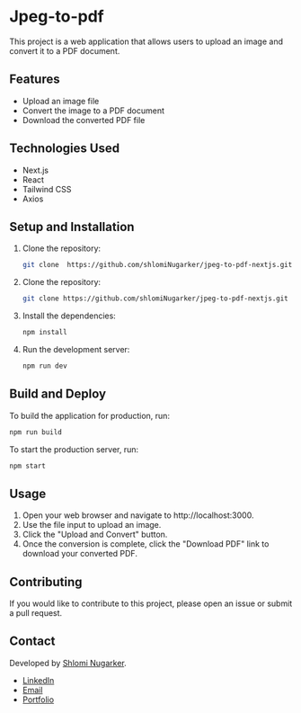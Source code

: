 # Jpeg-to-pdf

This project is a web application that allows users to upload an image and convert it to a PDF document.

## Features

- Upload an image file
- Convert the image to a PDF document
- Download the converted PDF file

## Technologies Used

- Next.js
- React
- Tailwind CSS
- Axios

## Setup and Installation

1. Clone the repository:

   ```bash
   git clone  https://github.com/shlomiNugarker/jpeg-to-pdf-nextjs.git
   ```

2. Clone the repository:

   ```bash
   git clone https://github.com/shlomiNugarker/jpeg-to-pdf-nextjs.git

   ```

3. Install the dependencies:

   ```bash
   npm install
   ```

4. Run the development server:

   ```bash
   npm run dev
   ```

## Build and Deploy

To build the application for production, run:

```bash
npm run build
```

To start the production server, run:

```bash
npm start
```

## Usage

1. Open your web browser and navigate to http://localhost:3000.
2. Use the file input to upload an image.
3. Click the "Upload and Convert" button.
4. Once the conversion is complete, click the "Download PDF" link to download your converted PDF.

## Contributing

If you would like to contribute to this project, please open an issue or submit a pull request.

## Contact

Developed by [Shlomi Nugarker](https://www.linkedin.com/in/shlomi-nugarker-b89777155/).

- [LinkedIn](https://www.linkedin.com/in/shlomi-nugarker-b89777155/)
- [Email](mailto:shlomin1231@gmail.com)
- [Portfolio](https://shlomi-nugarker-portfolio.vercel.app/)
